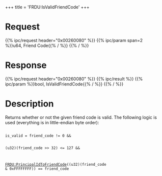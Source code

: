 +++
title = 'FRDU:IsValidFriendCode'
+++

# Request

{{% ipc/request header="0x00260080" %}}
{{% ipc/param span=2 %}}u64, Friend Code{{% / %}}
{{% / %}}

# Response

{{% ipc/request header="0x00260080" %}}
{{% ipc/result %}}
{{% ipc/param %}}bool, IsValidFriendCode{{% / %}}
{{% / %}}

# Description

Returns whether or not the given friend code is valid. The following logic is used (everything is in little-endian byte order):

<code>
is_valid = friend_code != 0 &&

(u32)(friend_code \>\> 32) \<= 127 &&

[FRDU:PrincipalIdToFriendCode](FRDU:PrincipalIdToFriendCode "wikilink")((u32)(friend_code & 0xFFFFFFFF)) == friend_code
</code>
